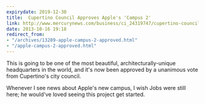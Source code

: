 ```yaml
---
expirydate: 2019-12-30
title:  Cupertino Council Approves Apple's 'Campus 2'
link: http://www.mercurynews.com/business/ci_24319747/cupertino-council-clears-huge-apple-spaceship-campus-liftoff
date: 2013-10-16 19:18
redirect_from:
- "/archives/13289-apple-campus-2-approved.html"
- "/apple-campus-2-approved.html"
---
```



This is going to be one of the most beautiful, architecturally-unique headquarters in the world, and it's now been approved by a unanimous vote from Cupertino's city council.

Whenever I see news about Apple's new campus, I wish Jobs were still here; he would've loved seeing this project get started.
